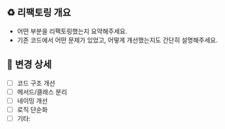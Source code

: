 ## ♻️ 리팩토링 개요
- 어떤 부분을 리팩토링했는지 요약해주세요.
- 기존 코드에서 어떤 문제가 있었고, 어떻게 개선했는지도 간단히 설명해주세요.

## 🔨 변경 상세
- [ ] 코드 구조 개선
- [ ] 메서드/클래스 분리
- [ ] 네이밍 개선
- [ ] 로직 단순화
- [ ] 기타: